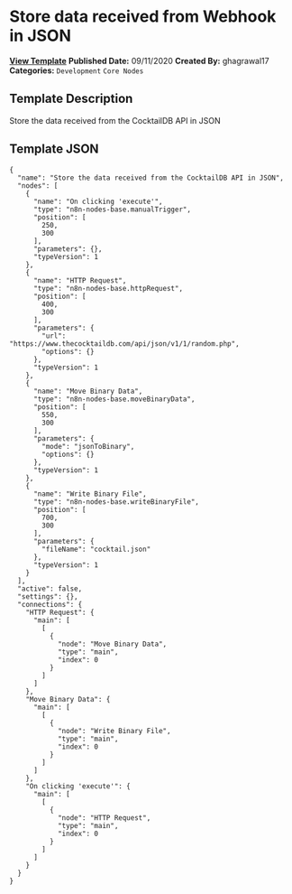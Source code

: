 # Store data received from Webhook in JSON

**[View Template](https://n8n.io/workflows/652-/)**  **Published Date:** 09/11/2020  **Created By:** ghagrawal17  **Categories:** `Development` `Core Nodes`  

## Template Description

Store the data received from the CocktailDB API in JSON

## Template JSON

```
{
  "name": "Store the data received from the CocktailDB API in JSON",
  "nodes": [
    {
      "name": "On clicking 'execute'",
      "type": "n8n-nodes-base.manualTrigger",
      "position": [
        250,
        300
      ],
      "parameters": {},
      "typeVersion": 1
    },
    {
      "name": "HTTP Request",
      "type": "n8n-nodes-base.httpRequest",
      "position": [
        400,
        300
      ],
      "parameters": {
        "url": "https://www.thecocktaildb.com/api/json/v1/1/random.php",
        "options": {}
      },
      "typeVersion": 1
    },
    {
      "name": "Move Binary Data",
      "type": "n8n-nodes-base.moveBinaryData",
      "position": [
        550,
        300
      ],
      "parameters": {
        "mode": "jsonToBinary",
        "options": {}
      },
      "typeVersion": 1
    },
    {
      "name": "Write Binary File",
      "type": "n8n-nodes-base.writeBinaryFile",
      "position": [
        700,
        300
      ],
      "parameters": {
        "fileName": "cocktail.json"
      },
      "typeVersion": 1
    }
  ],
  "active": false,
  "settings": {},
  "connections": {
    "HTTP Request": {
      "main": [
        [
          {
            "node": "Move Binary Data",
            "type": "main",
            "index": 0
          }
        ]
      ]
    },
    "Move Binary Data": {
      "main": [
        [
          {
            "node": "Write Binary File",
            "type": "main",
            "index": 0
          }
        ]
      ]
    },
    "On clicking 'execute'": {
      "main": [
        [
          {
            "node": "HTTP Request",
            "type": "main",
            "index": 0
          }
        ]
      ]
    }
  }
}
```
